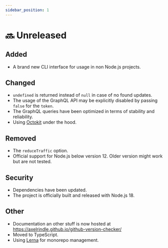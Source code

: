 ```yaml
---
sidebar_position: 1
---
```


# 🔜 Unreleased
## Added

- A brand new CLI interface for usage in non Node.js projects.

## Changed

- `undefined` is returned instead of `null` in case of no found updates.
- The usage of the GraphQL API may be explicitly disabled by passing `false` for the `token`.
- The GraphQL queries have been optimized in terms of stability and reliability.
- Using [Octokit](https://github.com/octokit) under the hood.

## Removed

- The `reduceTraffic` option.
- Official support for Node.js below version 12. Older version might work but are not tested.

## Security

- Dependencies have been updated.
- The project is officially built and released with Node.js 18.

## Other

- Documentation an other stuff is now hosted at https://axelrindle.github.io/github-version-checker/
- Moved to TypeScript.
- Using [Lerna](https://lerna.js.org/) for monorepo management.
